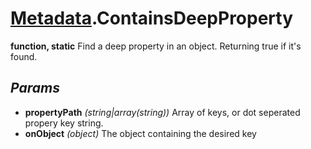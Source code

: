 # [Metadata](../../Classes/Metadata.md).ContainsDeepProperty
**function, static**
Find a deep property in an object. Returning true if it's found.
## *Params*
- **propertyPath** *(string|array(string))* Array of keys, or dot seperated propery key string.
- **onObject** *(object)* The object containing the desired key
